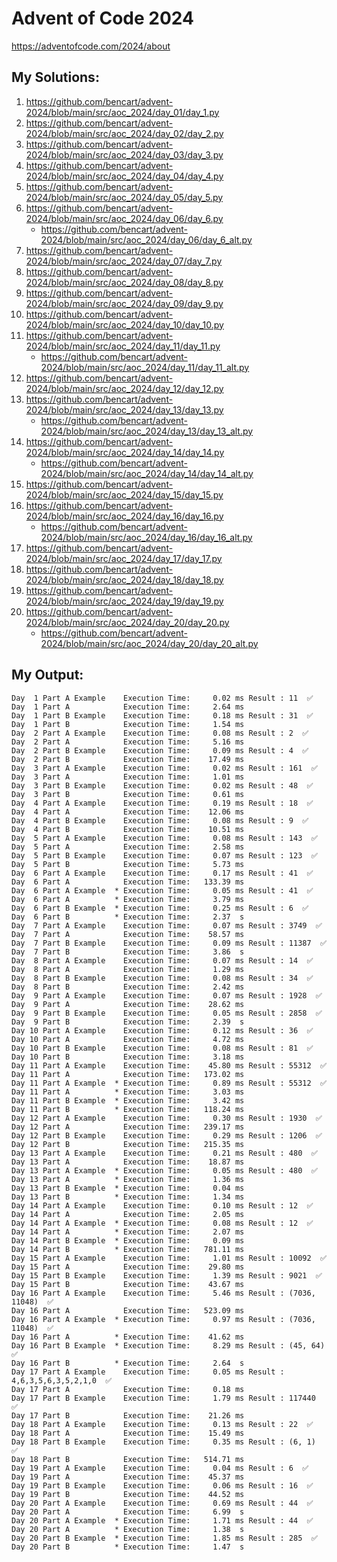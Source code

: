 # Advent of Code 2024

https://adventofcode.com/2024/about

## My Solutions:

1. https://github.com/bencart/advent-2024/blob/main/src/aoc_2024/day_01/day_1.py
2. https://github.com/bencart/advent-2024/blob/main/src/aoc_2024/day_02/day_2.py
3. https://github.com/bencart/advent-2024/blob/main/src/aoc_2024/day_03/day_3.py
4. https://github.com/bencart/advent-2024/blob/main/src/aoc_2024/day_04/day_4.py
5. https://github.com/bencart/advent-2024/blob/main/src/aoc_2024/day_05/day_5.py
6. https://github.com/bencart/advent-2024/blob/main/src/aoc_2024/day_06/day_6.py
    - https://github.com/bencart/advent-2024/blob/main/src/aoc_2024/day_06/day_6_alt.py
7. https://github.com/bencart/advent-2024/blob/main/src/aoc_2024/day_07/day_7.py
8. https://github.com/bencart/advent-2024/blob/main/src/aoc_2024/day_08/day_8.py
9. https://github.com/bencart/advent-2024/blob/main/src/aoc_2024/day_09/day_9.py
10. https://github.com/bencart/advent-2024/blob/main/src/aoc_2024/day_10/day_10.py
11. https://github.com/bencart/advent-2024/blob/main/src/aoc_2024/day_11/day_11.py
    - https://github.com/bencart/advent-2024/blob/main/src/aoc_2024/day_11/day_11_alt.py
12. https://github.com/bencart/advent-2024/blob/main/src/aoc_2024/day_12/day_12.py
13. https://github.com/bencart/advent-2024/blob/main/src/aoc_2024/day_13/day_13.py
    - https://github.com/bencart/advent-2024/blob/main/src/aoc_2024/day_13/day_13_alt.py
14. https://github.com/bencart/advent-2024/blob/main/src/aoc_2024/day_14/day_14.py
    - https://github.com/bencart/advent-2024/blob/main/src/aoc_2024/day_14/day_14_alt.py
15. https://github.com/bencart/advent-2024/blob/main/src/aoc_2024/day_15/day_15.py
16. https://github.com/bencart/advent-2024/blob/main/src/aoc_2024/day_16/day_16.py
    - https://github.com/bencart/advent-2024/blob/main/src/aoc_2024/day_16/day_16_alt.py
17. https://github.com/bencart/advent-2024/blob/main/src/aoc_2024/day_17/day_17.py
18. https://github.com/bencart/advent-2024/blob/main/src/aoc_2024/day_18/day_18.py
19. https://github.com/bencart/advent-2024/blob/main/src/aoc_2024/day_19/day_19.py
20. https://github.com/bencart/advent-2024/blob/main/src/aoc_2024/day_20/day_20.py
    - https://github.com/bencart/advent-2024/blob/main/src/aoc_2024/day_20/day_20_alt.py

## My Output:

```text
Day  1 Part A Example    Execution Time:     0.02 ms Result : 11  ✅
Day  1 Part A            Execution Time:     2.64 ms 
Day  1 Part B Example    Execution Time:     0.18 ms Result : 31  ✅
Day  1 Part B            Execution Time:     1.54 ms 
Day  2 Part A Example    Execution Time:     0.08 ms Result : 2  ✅
Day  2 Part A            Execution Time:     5.16 ms 
Day  2 Part B Example    Execution Time:     0.09 ms Result : 4  ✅
Day  2 Part B            Execution Time:    17.49 ms 
Day  3 Part A Example    Execution Time:     0.02 ms Result : 161  ✅
Day  3 Part A            Execution Time:     1.01 ms 
Day  3 Part B Example    Execution Time:     0.02 ms Result : 48  ✅
Day  3 Part B            Execution Time:     0.61 ms 
Day  4 Part A Example    Execution Time:     0.19 ms Result : 18  ✅
Day  4 Part A            Execution Time:    12.06 ms 
Day  4 Part B Example    Execution Time:     0.08 ms Result : 9  ✅
Day  4 Part B            Execution Time:    10.51 ms 
Day  5 Part A Example    Execution Time:     0.08 ms Result : 143  ✅
Day  5 Part A            Execution Time:     2.58 ms 
Day  5 Part B Example    Execution Time:     0.07 ms Result : 123  ✅
Day  5 Part B            Execution Time:     5.73 ms 
Day  6 Part A Example    Execution Time:     0.17 ms Result : 41  ✅
Day  6 Part A            Execution Time:   133.39 ms 
Day  6 Part A Example  * Execution Time:     0.05 ms Result : 41  ✅
Day  6 Part A          * Execution Time:     3.79 ms 
Day  6 Part B Example  * Execution Time:     0.25 ms Result : 6  ✅
Day  6 Part B          * Execution Time:     2.37  s 
Day  7 Part A Example    Execution Time:     0.07 ms Result : 3749  ✅
Day  7 Part A            Execution Time:    58.57 ms 
Day  7 Part B Example    Execution Time:     0.09 ms Result : 11387  ✅
Day  7 Part B            Execution Time:     3.86  s 
Day  8 Part A Example    Execution Time:     0.07 ms Result : 14  ✅
Day  8 Part A            Execution Time:     1.29 ms 
Day  8 Part B Example    Execution Time:     0.08 ms Result : 34  ✅
Day  8 Part B            Execution Time:     2.42 ms 
Day  9 Part A Example    Execution Time:     0.07 ms Result : 1928  ✅
Day  9 Part A            Execution Time:    28.62 ms 
Day  9 Part B Example    Execution Time:     0.05 ms Result : 2858  ✅
Day  9 Part B            Execution Time:     2.39  s 
Day 10 Part A Example    Execution Time:     0.12 ms Result : 36  ✅
Day 10 Part A            Execution Time:     4.72 ms 
Day 10 Part B Example    Execution Time:     0.08 ms Result : 81  ✅
Day 10 Part B            Execution Time:     3.18 ms 
Day 11 Part A Example    Execution Time:    45.80 ms Result : 55312  ✅
Day 11 Part A            Execution Time:   173.02 ms 
Day 11 Part A Example  * Execution Time:     0.89 ms Result : 55312  ✅
Day 11 Part A          * Execution Time:     3.03 ms 
Day 11 Part B Example  * Execution Time:     3.42 ms 
Day 11 Part B          * Execution Time:   118.24 ms 
Day 12 Part A Example    Execution Time:     0.30 ms Result : 1930  ✅
Day 12 Part A            Execution Time:   239.17 ms 
Day 12 Part B Example    Execution Time:     0.29 ms Result : 1206  ✅
Day 12 Part B            Execution Time:   215.35 ms 
Day 13 Part A Example    Execution Time:     0.21 ms Result : 480  ✅
Day 13 Part A            Execution Time:    18.87 ms 
Day 13 Part A Example  * Execution Time:     0.05 ms Result : 480  ✅
Day 13 Part A          * Execution Time:     1.36 ms 
Day 13 Part B Example  * Execution Time:     0.04 ms 
Day 13 Part B          * Execution Time:     1.34 ms 
Day 14 Part A Example    Execution Time:     0.10 ms Result : 12  ✅
Day 14 Part A            Execution Time:     2.05 ms 
Day 14 Part A Example  * Execution Time:     0.08 ms Result : 12  ✅
Day 14 Part A          * Execution Time:     2.07 ms 
Day 14 Part B Example  * Execution Time:     0.09 ms 
Day 14 Part B          * Execution Time:   781.11 ms 
Day 15 Part A Example    Execution Time:     1.01 ms Result : 10092  ✅
Day 15 Part A            Execution Time:    29.80 ms 
Day 15 Part B Example    Execution Time:     1.39 ms Result : 9021  ✅
Day 15 Part B            Execution Time:    43.67 ms 
Day 16 Part A Example    Execution Time:     5.46 ms Result : (7036, 11048)  ✅
Day 16 Part A            Execution Time:   523.09 ms 
Day 16 Part A Example  * Execution Time:     0.97 ms Result : (7036, 11048)  ✅
Day 16 Part A          * Execution Time:    41.62 ms 
Day 16 Part B Example  * Execution Time:     8.29 ms Result : (45, 64)  ✅
Day 16 Part B          * Execution Time:     2.64  s 
Day 17 Part A Example    Execution Time:     0.05 ms Result : 4,6,3,5,6,3,5,2,1,0  ✅
Day 17 Part A            Execution Time:     0.18 ms 
Day 17 Part B Example    Execution Time:     1.79 ms Result : 117440  ✅
Day 17 Part B            Execution Time:    21.26 ms 
Day 18 Part A Example    Execution Time:     0.13 ms Result : 22  ✅
Day 18 Part A            Execution Time:    15.49 ms 
Day 18 Part B Example    Execution Time:     0.35 ms Result : (6, 1)  ✅
Day 18 Part B            Execution Time:   514.71 ms 
Day 19 Part A Example    Execution Time:     0.04 ms Result : 6  ✅
Day 19 Part A            Execution Time:    45.37 ms 
Day 19 Part B Example    Execution Time:     0.06 ms Result : 16  ✅
Day 19 Part B            Execution Time:    44.52 ms 
Day 20 Part A Example    Execution Time:     0.69 ms Result : 44  ✅
Day 20 Part A            Execution Time:     6.99  s 
Day 20 Part A Example  * Execution Time:     1.71 ms Result : 44  ✅
Day 20 Part A          * Execution Time:     1.38  s 
Day 20 Part B Example  * Execution Time:     1.85 ms Result : 285  ✅
Day 20 Part B          * Execution Time:     1.47  s 
```


